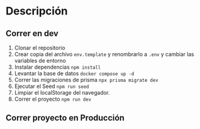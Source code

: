# Descripción



## Correr en dev

1. Clonar el repositorio
2. Crear copia del archivo ``env.template`` y renombrarlo a ``.env`` y cambiar las variables de entorno
3. Instalar dependencias ``npm install``
4. Levantar la base de datos ``docker compose up -d``
5. Correr las migraciones de prisma ``npx prisma migrate dev``
6. Ejecutar el Seed ``npm run seed``
7. Limpiar el localStorage del navegador.
8. Correr el proyecto ``npm run dev``


## Correr proyecto en Producción